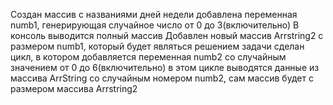 Cоздан массив с названиями дней недели
добавлена переменная numb1, генерирующая случайное число от 0 до 3(включительно)
В консоль выводится полный массив
Добавлен новый массив Arrstring2 с размером numb1, который будет являться решением задачи
сделан цикл, в котором добавляется переменная numb2 со случайным значением от 0 до 6(включительно)
в этом цикле выводятся данные из массива ArrString со случайным номером numb2, сам массив будет с размером массива Arrstring2 
